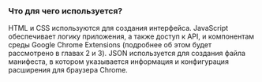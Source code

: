 ### Что для чего используется?

HTML и CSS используются для создания интерфейса. JavaScript обеспечивает логику приложения, а также доступ к API, и компонентам среды Google Chrome Extensions \(подробнее об этом будет рассмотрено в главах 2 и 3\). JSON используется для создания файла манифеста, в котором указывается информация и конфигурация расширения для браузера Chrome.

